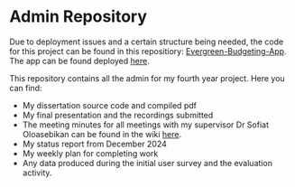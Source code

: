 # Admin Repository
Due to deployment issues and a certain structure being needed, the code for this project can be found in this repositiory: [Evergreen-Budgeting-App](https://github.com/kirstyb2003/evergreen-budgeting-app). The app can be found deployed [here](https://evergreen-budgeting-app.web.app).

This repository contains all the admin for my fourth year project. Here you can find:
- My dissertation source code and compiled pdf
- My final presentation and the recordings submitted
- The meeting minutes for all meetings with my supervisor Dr Sofiat Oloasebikan can be found in the wiki [here](https://github.com/kirstyb2003/Personal-Budget-Tracker/wiki/Meeting-Minutes).
- My status report from December 2024
- My weekly plan for completing work
- Any data produced during the initial user survey and the evaluation activity.
